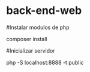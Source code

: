 # back-end-web
#Instalar modulos de php 

composer install

#Inicializar servidor

php -S localhost:8888 -t public

